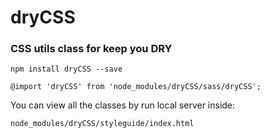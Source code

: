 # dryCSS

### CSS utils class for keep you DRY ###

    npm install dryCSS --save

    @import 'dryCSS' from 'node_modules/dryCSS/sass/dryCSS';


   You can view all the classes by run local server inside:

    node_modules/dryCSS/styleguide/index.html
